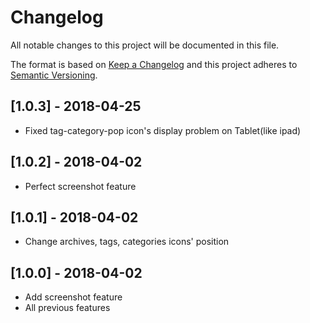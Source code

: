 # Changelog
All notable changes to this project will be documented in this file.

The format is based on [Keep a Changelog](http://keepachangelog.com/en/1.0.0/)
and this project adheres to [Semantic Versioning](http://semver.org/spec/v2.0.0.html).

## [1.0.3] - 2018-04-25
- Fixed tag-category-pop icon's display problem on Tablet(like ipad) 

## [1.0.2] - 2018-04-02
- Perfect screenshot feature

## [1.0.1] - 2018-04-02
- Change archives, tags, categories icons' position

## [1.0.0] - 2018-04-02
- Add screenshot feature
- All previous features
